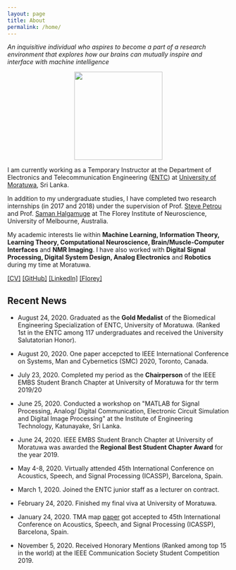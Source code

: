 ```yaml
---
layout: page
title: About
permalink: /home/
---
```


*An inquisitive individual who aspires to become a part of a research environment that explores how our brains can mutually inspire and interface with machine intelligence* 

<div style="text-align: center"><img src="{{site.url}}/images/me1.png" width="200" height="200" /></div>

I am currently working as a Temporary Instructor at the Department of Electronics and Telecommunication Engineering ([ENTC](ent.mrt.ac.lk)) at [University of Moratuwa](http://mrt.ac.lk), Sri Lanka.


In addition to my undergraduate studies, I have completed two research internships (in 2017 and 2018) under the supervision of Prof. [Steve Petrou](https://www.florey.edu.au/science-research/scientist-directory/professor-steven-petrou) and Prof. [Saman Halgamuge](https://mechanical.eng.unimelb.edu.au/people/saman) at The Florey Institute of Neuroscience, University of Melbourne, Australia.


My academic interests lie within **Machine Learning, Information Theory, Learning Theory, Computational Neuroscience, Brain/Muscle-Computer Interfaces** and **NMR Imaging**. I have also worked with **Digital Signal Processing, Digital System Design, Analog Electronics** and **Robotics** during my time at Moratuwa.


[[CV]]( https://sites.google.com/site/ashwinsprojects/) [[GitHub]](https://github.com/Laknath1996) [[LinkedIn]](http://wordpress.redirectingat.com/?id=725X1342&isjs=1&jv=13.23.5-stackpath&sref=https%3A%2F%2Fashwindesilva.wordpress.com%2F&url=https%3A%2F%2Fwww.linkedin.com%2Fin%2Fashwin-de-silva-6852b14b%2F&xguid=01DNKG5NFSFY3DST6JT71T301Y&xs=1&xtz=-330&xuuid=46c17aa72b7d94c302d6b7ca28f07427&xcust=8982) [[Florey]](https://www.florey.edu.au/science-research/scientist-directory/mr-ashwin-de-silva)

Recent News
-----------

* August 24, 2020. Graduated as the **Gold Medalist** of the Biomedical Engineering Specialization of ENTC, University of Moratuwa. (Ranked 1st in the ENTC among 117 undergraduates and received the University Salutatorian Honor). 

* August 20, 2020. One paper accepcted to IEEE International Conference on Systems, Man and Cybernetics (SMC) 2020, Toronto, Canada.

* July 23, 2020. Completed my period as the **Chairperson** of the IEEE EMBS Student Branch Chapter at University of Moratuwa for thr term 2019/20

* June 25, 2020. Conducted a workshop on "MATLAB for Signal Processing, Analog/ Digital Communication, Electronic Circuit Simulation and Digital Image Processing" at the Institute of Engineering Technology, Katunayake, Sri Lanka.

* June 24, 2020. IEEE EMBS Student Branch Chapter at University of Moratuwa was awarded the **Regional Best Student Chapter Award** for the year 2019.

* May 4-8, 2020. Virtually attended 45th International Conference on Acoustics, Speech, and Signal Processing (ICASSP), Barcelona, Spain.

* March 1, 2020. Joined the ENTC junior staff as a lecturer on contract.

* February 24, 2020. Finished my final viva at University of Moratuwa. 

* January 24, 2020. TMA map [paper](https://ieeexplore.ieee.org/document/9054227) got accepted to 45th International Conference on Acoustics, Speech, and Signal Processing (ICASSP), Barcelona, Spain.

* November 5, 2020. Received Honorary Mentions (Ranked among top 15 in the world) at the IEEE Communication Society Student Competition 2019.

